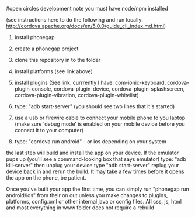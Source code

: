 #open circles development
note you must have node/npm installed

(see instructions here to do the following and run locally: http://cordova.apache.org/docs/en/5.0.0/guide_cli_index.md.html)

1) install phonegap
2) create a phonegap project
3) clone this repository in to the folder
4) install platforms (see link above)
5) install plugins (See link. currrently I have: com-ionic-keyboard, cordova-plugin-console, cordova-plugin-device, cordova-plugin-splashscreen, cordova-plugin-vibration, cordova-plugin-whitelist)

1) type: "adb start-server" (you should see two lines that it's started)
2) use a usb or firewire cable to connect your mobile phone to you laptop
(make sure 'debug mode' is enabled on your mobile device before you connect it to your computer)
3) type: "cordova run android"  - or ios depending on your system

the last step will build and install the app on your device. If the emulator pups up (you'll see a command-looking box that says emulator) type: "adb kill-server" then unplug your device type "adb start-server" replug your device back in and rerun the build. It may take a few times before it opens the app on the phone, be patient.

Once you've built your app the first time, you can simply run "phonegap run android/ios" from their on out unless you make changes to plugins, platforms, config.xml or other internal java or config files. All css, js, html and most everything in www folder does not require a rebuild